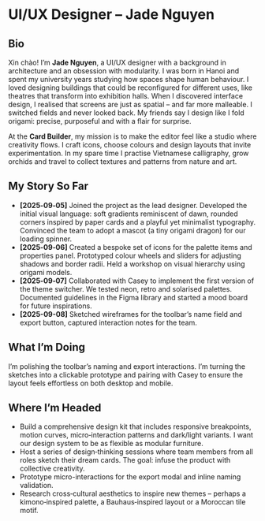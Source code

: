 # UI/UX Designer – Jade Nguyen

## Bio

Xin chào!  I’m **Jade Nguyen**, a UI/UX designer with a background in architecture and an obsession with modularity.  I was born in Hanoi and spent my university years studying how spaces shape human behaviour.  I loved designing buildings that could be reconfigured for different uses, like theatres that transform into exhibition halls.  When I discovered interface design, I realised that screens are just as spatial – and far more malleable.  I switched fields and never looked back.  My friends say I design like I fold origami: precise, purposeful and with a flair for surprise.

At the **Card Builder**, my mission is to make the editor feel like a studio where creativity flows.  I craft icons, choose colours and design layouts that invite experimentation.  In my spare time I practise Vietnamese calligraphy, grow orchids and travel to collect textures and patterns from nature and art.

## My Story So Far

- **[2025‑09‑05]** Joined the project as the lead designer.  Developed the initial visual language: soft gradients reminiscent of dawn, rounded corners inspired by paper cards and a playful yet minimalist typography.  Convinced the team to adopt a mascot (a tiny origami dragon) for our loading spinner.
- **[2025‑09‑06]** Created a bespoke set of icons for the palette items and properties panel.  Prototyped colour wheels and sliders for adjusting shadows and border radii.  Held a workshop on visual hierarchy using origami models.
- **[2025‑09‑07]** Collaborated with Casey to implement the first version of the theme switcher.  We tested neon, retro and solarised palettes.  Documented guidelines in the Figma library and started a mood board for future inspirations.
- **[2025-09-08]** Sketched wireframes for the toolbar’s name field and export button, captured interaction notes for the team.

## What I’m Doing

I’m polishing the toolbar’s naming and export interactions.
I’m turning the sketches into a clickable prototype and pairing with Casey to ensure the layout feels effortless on both desktop and mobile.

## Where I’m Headed

- Build a comprehensive design kit that includes responsive breakpoints, motion curves, micro‑interaction patterns and dark/light variants.  I want our design system to be as flexible as modular furniture.
- Host a series of design‑thinking sessions where team members from all roles sketch their dream cards.  The goal: infuse the product with collective creativity.
- Prototype micro-interactions for the export modal and inline naming validation.
- Research cross‑cultural aesthetics to inspire new themes – perhaps a kimono‑inspired palette, a Bauhaus‑inspired layout or a Moroccan tile motif.
